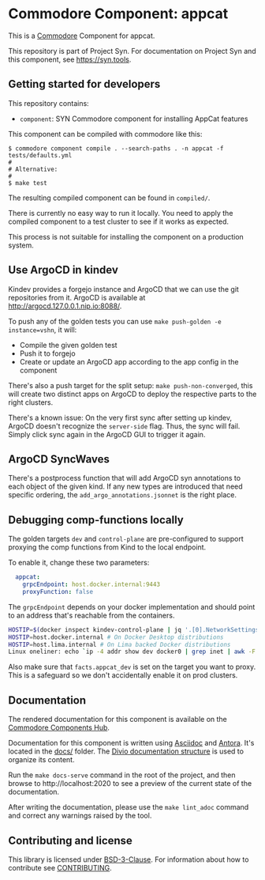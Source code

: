 # Commodore Component: appcat

This is a [Commodore][commodore] Component for appcat.

This repository is part of Project Syn.
For documentation on Project Syn and this component, see https://syn.tools.

## Getting started for developers

This repository contains:

* `component`: SYN Commodore component for installing AppCat features

This component can be compiled with commodore like this:

```
$ commodore component compile . --search-paths . -n appcat -f tests/defaults.yml
#
# Alternative:
#
$ make test
```

The resulting compiled component can be found in `compiled/`.

There is currently no easy way to run it locally. You need to apply the compiled component to a test cluster to see if it works as expected.

This process is not suitable for installing the component on a production system.

## Use ArgoCD in kindev

Kindev provides a forgejo instance and ArgoCD that we can use the git repositories from it. ArgoCD is available at http://argocd.127.0.0.1.nip.io:8088/.

To push any of the golden tests you can use `make push-golden -e instance=vshn`, it will:
* Compile the given golden test
* Push it to forgejo
* Create or update an ArgoCD app according to the app config in the component

There's also a push target for the split setup: `make push-non-converged`, this will create two distinct apps on ArgoCD to deploy the respective parts to the right clusters.

There's a known issue:
On the very first sync after setting up kindev, ArgoCD doesn't recognize the `server-side` flag. Thus, the sync will fail. Simply click sync again in the ArgoCD GUI to trigger it again.

## ArgoCD SyncWaves

There's a postprocess function that will add ArgoCD syn annotations to each object of the given kind.
If any new types are introduced that need specific ordering, the `add_argo_annotations.jsonnet` is the right place.

## Debugging comp-functions locally

The golden targets `dev` and `control-plane` are pre-configured to support proxying the comp functions from Kind to the local endpoint.

To enable it, change these two parameters:
```yaml
  appcat:
    grpcEndpoint: host.docker.internal:9443
    proxyFunction: false
```

The `grpcEndpoint` depends on your docker implementation and should point to an address that's reachable from the containers.

```bash
HOSTIP=$(docker inspect kindev-control-plane | jq '.[0].NetworkSettings.Networks.kind.Gateway') # On kind MacOS/Windows
HOSTIP=host.docker.internal # On Docker Desktop distributions
HOSTIP=host.lima.internal # On Lima backed Docker distributions
Linux oneliner: echo `ip -4 addr show dev docker0 | grep inet | awk -F' ' '{print $2}' | awk -F'/' '{print $1}'`:9443
```

Also make sure that `facts.appcat_dev` is set on the target you want to proxy. This is a safeguard so we don't accidentally enable it on prod clusters.

## Documentation

The rendered documentation for this component is available on the [Commodore Components Hub](https://hub.syn.tools/appcat).

Documentation for this component is written using [Asciidoc][asciidoc] and [Antora][antora].
It's located in the [docs/](docs) folder.
The [Divio documentation structure](https://documentation.divio.com/) is used to organize its content.

Run the `make docs-serve` command in the root of the project, and then browse to http://localhost:2020 to see a preview of the current state of the documentation.

After writing the documentation, please use the `make lint_adoc` command and correct any warnings raised by the tool.

## Contributing and license

This library is licensed under [BSD-3-Clause](LICENSE).
For information about how to contribute see [CONTRIBUTING](CONTRIBUTING.md).

[commodore]: https://syn.tools/commodore/
[asciidoc]: https://asciidoctor.org/
[antora]: https://antora.org/
